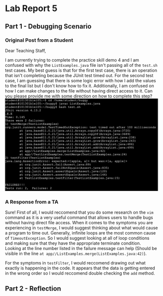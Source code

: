 # Lab Report 5

## Part 1 - Debugging Scenario

### Original Post from a Student

Dear Teaching Staff,

I am currently trying to complete the practice skill demo 4 and I am confused with why the `ListExamples.java` file isn't passing all of the `test.sh` test cases. My best guess is that for the first test case, there is an operation that isn't completing because the JUnit test timed out. For the second test case, I am guessing that there is some logic error with how I add the values to the final list but I don't know how to fix it. Additionally, I am confused on how I can make changes to the file without having direct access to it. Can you please provide me with some direction on how to complete this step? 
![Image](lab5pic1.png) 


### A Response from a TA

Sure! First of all, I would reccomend that you do some research on the `vim` command as it is a very useful command that allows users to handle bugs without having direct file access. When it comes to the symptoms you are experiencing in `testMerge`, I would suggest thinking about what would cause a program to time out. Generally, infinite loops are the most common cause of `TimeoutException`. So I would suggest looking at all of loop conditions and making sure that they have the appropriate terminate condition. Looking at the line number listed in the failure message can help (Should be visible in the line `at app//ListExamples.merge(ListExamples.java:42)`). 

For the symptoms in `testFilter`, I would reccomend drawing out what exactly is happening in the code. It appears that the data is getting entered in the wrong order so I would reccomend double checking the `add` method. 

## Part 2 - Reflection

